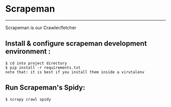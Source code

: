 # Scrapeman
----
Scrapeman is our Crawler/fetcher

Install & configure scrapeman development environment :
-------------------------------------------------------
    $ cd into project directory
    $ pip install -r requirements.txt
    note that: it is best if you install them inside a virutalenv

Run Scrapeman's Spidy:
----------------------
    $ scrapy crawl spidy
